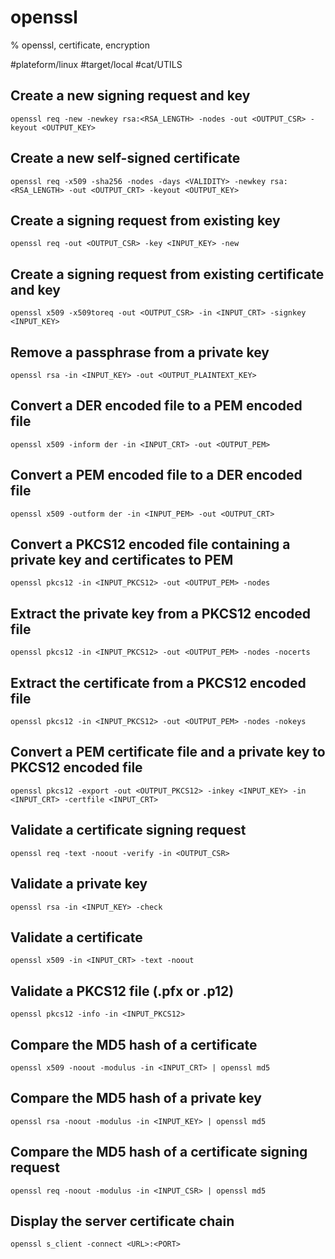 # openssl

% openssl, certificate, encryption

#plateform/linux #target/local #cat/UTILS 

## Create a new signing request and key
```
openssl req -new -newkey rsa:<RSA_LENGTH> -nodes -out <OUTPUT_CSR> -keyout <OUTPUT_KEY>
```

## Create a new self-signed certificate
```
openssl req -x509 -sha256 -nodes -days <VALIDITY> -newkey rsa:<RSA_LENGTH> -out <OUTPUT_CRT> -keyout <OUTPUT_KEY>
```

## Create a signing request from existing key
```
openssl req -out <OUTPUT_CSR> -key <INPUT_KEY> -new
```

## Create a signing request from existing certificate and key
```
openssl x509 -x509toreq -out <OUTPUT_CSR> -in <INPUT_CRT> -signkey <INPUT_KEY>
```

## Remove a passphrase from a private key
```
openssl rsa -in <INPUT_KEY> -out <OUTPUT_PLAINTEXT_KEY>
```

## Convert a DER encoded file to a PEM encoded file
```
openssl x509 -inform der -in <INPUT_CRT> -out <OUTPUT_PEM>
```

## Convert a PEM encoded file to a DER encoded file
```
openssl x509 -outform der -in <INPUT_PEM> -out <OUTPUT_CRT>
```

## Convert a PKCS12 encoded file containing a private key and certificates to PEM
```
openssl pkcs12 -in <INPUT_PKCS12> -out <OUTPUT_PEM> -nodes
```

## Extract the private key from a PKCS12 encoded file
```
openssl pkcs12 -in <INPUT_PKCS12> -out <OUTPUT_PEM> -nodes -nocerts
```

## Extract the certificate from a PKCS12 encoded file
```
openssl pkcs12 -in <INPUT_PKCS12> -out <OUTPUT_PEM> -nodes -nokeys
```

## Convert a PEM certificate file and a private key to PKCS12 encoded file
```
openssl pkcs12 -export -out <OUTPUT_PKCS12> -inkey <INPUT_KEY> -in <INPUT_CRT> -certfile <INPUT_CRT>
```

## Validate a certificate signing request
```
openssl req -text -noout -verify -in <OUTPUT_CSR>
```

## Validate a private key
```
openssl rsa -in <INPUT_KEY> -check
```

## Validate a certificate
```
openssl x509 -in <INPUT_CRT> -text -noout
```

## Validate a PKCS12 file (.pfx or .p12)
```
openssl pkcs12 -info -in <INPUT_PKCS12>
```

## Compare the MD5 hash of a certificate
```
openssl x509 -noout -modulus -in <INPUT_CRT> | openssl md5
```

## Compare the MD5 hash of a private key
```
openssl rsa -noout -modulus -in <INPUT_KEY> | openssl md5
```

## Compare the MD5 hash of a certificate signing request
```
openssl req -noout -modulus -in <INPUT_CSR> | openssl md5
```

## Display the server certificate chain
```
openssl s_client -connect <URL>:<PORT>
```